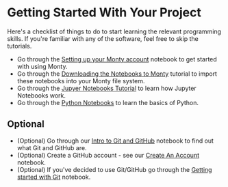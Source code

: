 # Getting Started With Your Project

Here's a checklist of things to do to start learning the relevant programming skills. If you're familiar with any of the software, feel free to skip the tutorials.

- Go through the [Setting up your Monty account](Resources/Jupyter_Notebooks/01_Monty.ipynb) notebook to get started with using Monty.
- Go through the [Downloading the Notebooks to Monty](Resources/Jupyter_Notebooks/02_download_notebooks.ipynb) tutorial to import these notebooks into your Monty file system.
- Go through the [Jupyer Notebooks Tutorial](Resources/Jupyter_Notebooks/03_using_notebooks.ipynb) to learn how Jupyter Notebooks work.
- Go through the [Python Notebooks](Resources/Python/Notebooks) to learn the basics of Python.


## Optional

- (Optional) Go through our [Intro to Git and GitHub](Resources/Git/Notebooks/01_introduction.ipynb) notebook to find out what Git and GitHub are.
- (Optional) Create a GitHub account - see our [Create An Account](Resources/Git/Notebooks/02_create_account.ipynb) notebook.
- (Optional) If you've decided to use Git/GitHub go through the [Getting started with Git](Resources/Git/Notebooks/03_getting_started.ipynb) notebook.